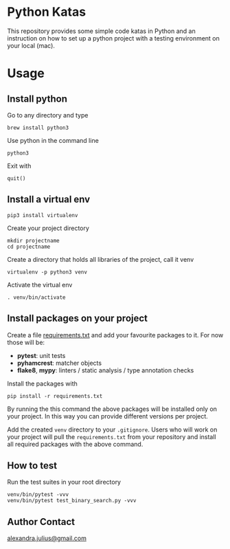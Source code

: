 # Python Katas
This repository provides some simple code katas in Python and an instruction on how to set up a python project with a testing environment on your local (mac).

# Usage

## Install python
Go to any directory and type
```
brew install python3
```
Use python in the command line
```
python3 
```
Exit with
```
quit()
```
## Install a virtual env
```
pip3 install virtualenv
```
Create your project directory
```
mkdir projectname
cd projectname
```
Create a directory that holds all libraries of the project, call it venv
```
virtualenv -p python3 venv
```
Activate the virtual env
```
. venv/bin/activate
```

## Install packages on your project
Create a file [requirements.txt](https://github.com/alexandrajulius/pythonKatas/blob/master/requirements.txt) and add your favourite packages to it. For now those will be:
* **pytest**: unit tests
* **pyhamcrest**: matcher objects
* **flake8**, **mypy**: linters / static analysis / type annotation checks

Install the packages with
```
pip install -r requirements.txt
```
By running the this command the above packages will be installed only on your project. In this way you can provide different versions per project.

Add the created `venv` directory to your `.gitignore`. Users who will work on your project will pull the `requirements.txt` from your repository and install all required packages with the above command.

## How to test
Run the test suites in your root directory
```
venv/bin/pytest -vvv
venv/bin/pytest test_binary_search.py -vvv
```

## Author Contact
[alexandra.julius@gmail.com](mailto:alexandra.julius@gmail.com)
